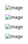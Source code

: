 ![image](https://github.com/prajapatibhaskar/express-js/assets/141663471/07e93486-7884-4692-b0c1-31d7401f6915)

![image](https://github.com/prajapatibhaskar/express-js/assets/141663471/400f9faf-f767-42c1-95c6-2704de546779)

![image](https://github.com/prajapatibhaskar/express-js/assets/141663471/b9c3769c-eec3-47fb-82bf-9c7fdd6df02f)

![image](https://github.com/prajapatibhaskar/express-js/assets/141663471/18df6215-5882-432c-9f99-2ebd658695bc)

